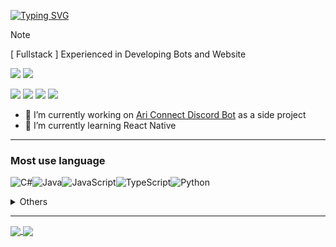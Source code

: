 [![Typing SVG](https://readme-typing-svg.herokuapp.com?font=Fira+Code&weight=1000&size=27&duration=3000&pause=500&color=87DAF7&vCenter=true&random=false&width=500&lines=Software+Engineer;Hello+I'm+Khesir+👋)](https://git.io/typing-svg)

 </div>


> [!NOTE]
> [ Fullstack ]  Experienced in Developing Bots and Website 

<a href="https://www.linkedin.com/in/aj-tollo-bab562234/"> <img src="https://img.shields.io/badge/LinkedIn-0077B5?style=for-the-badge&logo=linkedin&logoColor=white"></a>
<a href="https://mail.google.com/mail/u/0/#inbox?compose=GTvVlcRzCMvwsQgQWLHwltrsjXbwvHmDdlvdqwKQjCnQNcCxMzWnrFSXBlPbMxVTTGWmxgJrQkgSD"> <img src="https://img.shields.io/badge/Gmail-D14836?style=for-the-badge&logo=gmail&logoColor=white"> </a>
<br>
<p>
<img src="https://komarev.com/ghpvc/?username=khesir"/>
<img src="https://img.shields.io/badge/Interest-Simulations-blue"/>
<img src="https://img.shields.io/badge/Hobby-Game Dev-blue" />
<img src="https://img.shields.io/badge/Language-English-blue" />
</p>

- 🔭 I’m currently working on [Ari Connect Discord Bot](https://ariconnect.vercel.app/) as a side project
- 📖 I’m currently learning React Native
---
### Most use language
![C#](https://img.shields.io/badge/c%23-%23239120.svg?style=for-the-badge&logo=csharp&logoColor=white)![Java](https://img.shields.io/badge/java-%23ED8B00.svg?style=for-the-badge&logo=openjdk&logoColor=white)![JavaScript](https://img.shields.io/badge/javascript-%23323330.svg?style=for-the-badge&logo=javascript&logoColor=%23F7DF1E)![TypeScript](https://img.shields.io/badge/typescript-%23007ACC.svg?style=for-the-badge&logo=typescript&logoColor=white)![Python](https://img.shields.io/badge/python-3670A0?style=for-the-badge&logo=python&logoColor=ffdd54)

 <details> 
    <summary>
        Others
    </summary>
    
![Yarn](https://img.shields.io/badge/yarn-%232C8EBB.svg?style=for-the-badge&logo=yarn&logoColor=white)![NPM](https://img.shields.io/badge/NPM-%23CB3837.svg?style=for-the-badge&logo=npm&logoColor=white)![NodeJS](https://img.shields.io/badge/node.js-6DA55F?style=for-the-badge&logo=node.js&logoColor=white)![React](https://img.shields.io/badge/react-%2320232a.svg?style=for-the-badge&logo=react&logoColor=%2361DAFB)![Svelte](https://img.shields.io/badge/svelte-%23f1413d.svg?style=for-the-badge&logo=svelte&logoColor=white)![Next JS](https://img.shields.io/badge/Next-black?style=for-the-badge&logo=next.js&logoColor=white)![React Native](https://img.shields.io/badge/react_native-%2320232a.svg?style=for-the-badge&logo=react&logoColor=%2361DAFB)![Vite](https://img.shields.io/badge/vite-%23646CFF.svg?style=for-the-badge&logo=vite&logoColor=white)![React Router](https://img.shields.io/badge/React_Router-CA4245?style=for-the-badge&logo=react-router&logoColor=white)![Context-API](https://img.shields.io/badge/Context--Api-000000?style=for-the-badge&logo=react)![Electron.js](https://img.shields.io/badge/Electron-191970?style=for-the-badge&logo=Electron&logoColor=white)![Zod](https://img.shields.io/badge/zod-%233068b7.svg?style=for-the-badge&logo=zod&logoColor=white)
![Git](https://img.shields.io/badge/git-%23F05033.svg?style=for-the-badge&logo=git&logoColor=white)![GitHub](https://img.shields.io/badge/github-%23121011.svg?style=for-the-badge&logo=github&logoColor=white)![MongoDB](https://img.shields.io/badge/MongoDB-%234ea94b.svg?style=for-the-badge&logo=mongodb&logoColor=white)![MySQL](https://img.shields.io/badge/mysql-4479A1.svg?style=for-the-badge&logo=mysql&logoColor=white)![Redis](https://img.shields.io/badge/redis-%23DD0031.svg?style=for-the-badge&logo=redis&logoColor=white)![Prisma](https://img.shields.io/badge/Prisma-3982CE?style=for-the-badge&logo=Prisma&logoColor=white)![Selenium](https://img.shields.io/badge/-selenium-%43B02A?style=for-the-badge&logo=selenium&logoColor=white)![Docker](https://img.shields.io/badge/docker-%230db7ed.svg?style=for-the-badge&logo=docker&logoColor=white)![Spring](https://img.shields.io/badge/spring-%236DB33F.svg?style=for-the-badge&logo=spring&logoColor=white)![AIOHTTP](https://img.shields.io/badge/iohttp-%232C5bb4.svg?style=for-the-badge&logo=aiohttp&logoColor=white)![Express.js](https://img.shields.io/badge/express.js-%23404d59.svg?style=for-the-badge&logo=express&logoColor=%2361DAFB)

</details>

---

<a href="#">
    <img align="center" src="https://github-readme-stats.vercel.app/api/top-langs?username=khesir&layout=compact&langs_count=8&card_width=320&border_color=247a4d&title_color=247a4d" />
</a>
<a href="#">
    <img align="center" src="https://github-readme-stats.vercel.app/api?username=khesir&show_icons=false&theme=tokyonight" />
</a>

